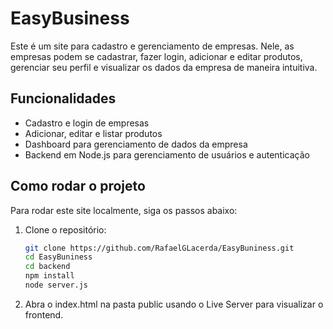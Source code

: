 # EasyBusiness

Este é um site para cadastro e gerenciamento de empresas. Nele, as empresas podem se cadastrar, fazer login, adicionar e editar produtos, gerenciar seu perfil e visualizar os dados da empresa de maneira intuitiva.

## Funcionalidades

- Cadastro e login de empresas
- Adicionar, editar e listar produtos
- Dashboard para gerenciamento de dados da empresa
- Backend em Node.js para gerenciamento de usuários e autenticação

## Como rodar o projeto

Para rodar este site localmente, siga os passos abaixo:

1. Clone o repositório:

   ```bash
   git clone https://github.com/RafaelGLacerda/EasyBuniness.git
   cd EasyBuniness
   cd backend
   npm install
   node server.js
2. Abra o index.html na pasta public usando o Live Server para visualizar o frontend.
